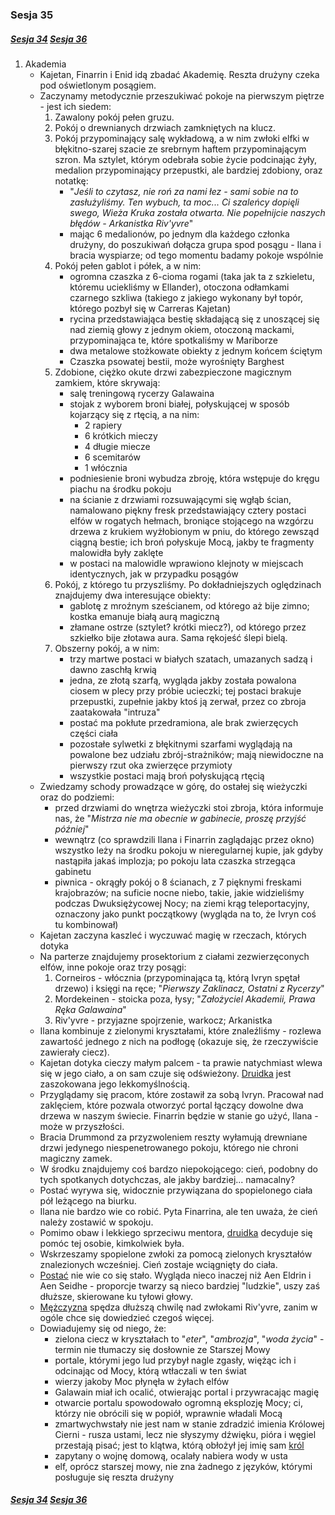 ### Sesja 35
##### [Sesja 34](#sesja-034) [Sesja 36](#sesja-036)
1. Akademia
	- Kajetan, Finarrin i Enid idą zbadać Akademię. Reszta drużyny czeka pod oświetlonym posągiem.
	- Zaczynamy metodycznie przeszukiwać pokoje na pierwszym piętrze - jest ich siedem:
		1. Zawalony pokój pełen gruzu.
		2. Pokój o drewnianych drzwiach zamkniętych na klucz.
		3. Pokój przypominający salę wykładową, a w nim zwłoki elfki w błękitno-szarej szacie ze srebrnym haftem przypominającym szron. Ma sztylet, którym odebrała sobie życie podcinając żyły, medalion przypominający przepustki, ale bardziej zdobiony, oraz notatkę:
			- "_Jeśli to czytasz, nie roń za nami łez - sami sobie na to zasłużyliśmy. Ten wybuch, ta moc... Ci szaleńcy dopięli swego, Wieża Kruka została otwarta. Nie popełnijcie naszych błędów - Arkanistka Riv'yvre_"
			- mając 6 medalionów, po jednym dla każdego członka drużyny, do poszukiwań dołącza grupa spod posągu - Ilana i bracia wyspiarze; od tego momentu badamy pokoje wspólnie
		4. Pokój pełen gablot i półek, a w nim:
			- ogromna czaszka z 6-cioma rogami (taka jak ta z szkieletu, któremu uciekliśmy w Ellander), otoczona odłamkami czarnego szkliwa (takiego z jakiego wykonany był topór, którego pozbył się w Carreras Kajetan)
			- rycina przedstawiająca bestię składającą się z unoszącej się nad ziemią głowy z jednym okiem, otoczoną mackami, przypominająca te, które spotkaliśmy w Mariborze
			- dwa metalowe stożkowate obiekty z jednym końcem ściętym
			- Czaszka psowatej bestii, może wyrośnięty Barghest
		5. Zdobione, ciężko okute drzwi zabezpieczone magicznym zamkiem, które skrywają:
			- salę treningową rycerzy Galawaina
			- stojak z wyborem broni białej, połyskującej w sposób kojarzący się z rtęcią, a na nim:
				- 2 rapiery
				- 6 krótkich mieczy
				- 4 długie miecze
				- 6 scemitarów
				- 1 włócznia
			- podniesienie broni wybudza zbroję, która wstępuje do kręgu piachu na środku pokoju
			- na ścianie z drzwiami rozsuwającymi się wgłąb ścian, namalowano piękny fresk przedstawiający cztery postaci elfów w rogatych hełmach, broniące stojącego na wzgórzu drzewa z krukiem wyżłobionym w pniu, do którego zewsząd ciągną bestie; ich broń połyskuje Mocą, jakby te fragmenty malowidła były zaklęte
			- w postaci na malowidle wprawiono klejnoty w miejscach identycznych, jak w przypadku posągów
		6. Pokój, z którego tu przyszliśmy. Po dokładniejszych oględzinach znajdujemy dwa interesujące obiekty:
			- gablotę z mroźnym sześcianem, od którego aż bije zimno; kostka emanuje białą aurą magiczną
			- złamane ostrze (sztylet? krótki miecz?), od którego przez szkiełko bije złotawa aura. Sama rękojeść ślepi bielą.
		7. Obszerny pokój, a w nim:
			- trzy martwe postaci w białych szatach, umazanych sadzą i dawno zaschłą krwią
			- jedna, ze złotą szarfą, wygląda jakby została powalona ciosem w plecy przy próbie ucieczki; tej postaci brakuje przepustki, zupełnie jakby ktoś ją zerwał, przez co zbroja zaatakowała "intruza"
			- postać ma pokłute przedramiona, ale brak zwierzęcych części ciała
			- pozostałe sylwetki z błękitnymi szarfami wyglądają na powalone bez udziału zbrój-strażników; mają niewidoczne na pierwszy rzut oka zwierzęce przymioty 
			- wszystkie postaci mają broń połyskującą rtęcią
	- Zwiedzamy schody prowadzące w górę, do ostałej się wieżyczki oraz do podziemi:
		- przed drzwiami do wnętrza wieżyczki stoi zbroja, która informuje nas, że "_Mistrza nie ma obecnie w gabinecie, proszę przyjść później_"
		- wewnątrz (co sprawdzili Ilana i Finarrin zaglądając przez okno) wszystko leży na środku pokoju w nieregularnej kupie, jak gdyby nastąpiła jakaś implozja; po pokoju lata czaszka strzegąca gabinetu
		- piwnica - okrągły pokój o 8 ścianach, z 7 pięknymi freskami krajobrazów; na suficie nocne niebo, takie, jakie widzieliśmy podczas Dwuksiężycowej Nocy; na ziemi krąg teleportacyjny, oznaczony jako punkt początkowy (wygląda na to, że Ivryn coś tu kombinował)
	- Kajetan zaczyna kaszleć i wyczuwać magię w rzeczach, których dotyka
	- Na parterze znajdujemy prosektorium z ciałami zezwierzęconych elfów, inne pokoje oraz trzy posągi:
		1. Corneiros - włócznia (przypominająca tą, którą Ivryn spętał drzewo) i księgi na ręce; "_Pierwszy Zaklinacz, Ostatni z Rycerzy_"
		2. Mordekeinen - stoicka poza, łysy; "_Założyciel Akademii, Prawa Ręka Galawaina_"
		3. Riv'yvre - przyjazne spojrzenie, warkocz; Arkanistka
	- Ilana kombinuje z zielonymi kryształami, które znaleźliśmy - rozlewa zawartość jednego z nich na podłogę (okazuje się, że rzeczywiście zawierały ciecz). 
	- Kajetan dotyka cieczy małym palcem - ta prawie natychmiast wlewa się w jego ciało, a on sam czuje się odświeżony. [Druidka](Ilana) jest zaszokowana jego lekkomyślnością.
	- Przyglądamy się pracom, które zostawił za sobą Ivryn. Pracował nad zaklęciem, które pozwala otworzyć portal łączący dowolne dwa drzewa w naszym świecie. Finarrin będzie w stanie go użyć, Ilana - może w przyszłości.
	- Bracia Drummond za przyzwoleniem reszty wyłamują drewniane drzwi jedynego niespenetrowanego pokoju, którego nie chroni magiczny zamek.
	- W środku znajdujemy coś bardzo niepokojącego: cień, podobny do tych spotkanych dotychczas, ale jakby bardziej... namacalny?
	- Postać wyrywa się, widocznie przywiązana do spopielonego ciała pół leżącego na biurku.
	- Ilana nie bardzo wie co robić. Pyta Finarrina, ale ten uważa, że cień należy zostawić w spokoju.
	- Pomimo obaw i lekkiego sprzeciwu mentora, [druidka](Ilana) decyduje się pomóc tej osobie, kimkolwiek była.
	- Wskrzeszamy spopielone zwłoki za pomocą zielonych kryształów znalezionych wcześniej. Cień zostaje wciągnięty do ciała.
	- [Postać](Lanemin) nie wie co się stało. Wygląda nieco inaczej niż Aen Eldrin i Aen Seidhe - proporcje twarzy są nieco bardziej "ludzkie", uszy zaś dłuższe, skierowane ku tyłowi głowy.
	- [Mężczyzna](Lanemin) spędza dłuższą chwilę nad zwłokami Riv'yvre, zanim w ogóle chce się dowiedzieć czegoś więcej.
	- Dowiadujemy się od niego, że:
		- zielona ciecz w kryształach to "_eter_", "_ambrozja_", "_woda życia_" - termin nie tłumaczy się dosłownie ze Starszej Mowy
		- portale, którymi jego lud przybył nagle zgasły, więżąc ich i odcinając od Mocy, którą wtłaczali w ten świat
		- wierzy jakoby Moc płynęła w żyłach elfów
		- Galawain miał ich ocalić, otwierając portal i przywracając magię
		- otwarcie portalu spowodowało ogromną eksplozję Mocy; ci, którzy nie obrócili się w popiół, wprawnie władali Mocą
		- zmartwychwstały nie jest nam w stanie zdradzić imienia Królowej Cierni - rusza ustami, lecz nie słyszymy dźwięku, pióra i węgiel przestają pisać; jest to klątwa, którą obłożył jej imię sam [król](Galawain)
		- zapytany o wojnę domową, ocalały nabiera wody w usta
		- elf, oprócz starszej mowy, nie zna żadnego z języków, którymi posługuje się reszta drużyny

##### [Sesja 34](#sesja-034) [Sesja 36](#sesja-036)